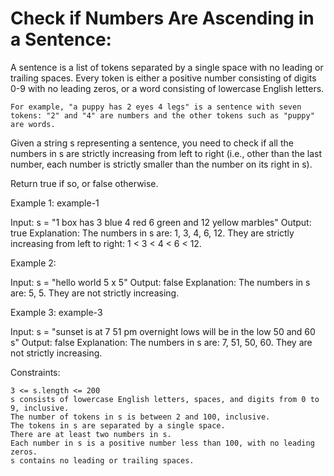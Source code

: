 # Check if Numbers Are Ascending in a Sentence:

A sentence is a list of tokens separated by a single space with no leading or trailing spaces. Every token is either a positive number consisting of digits 0-9 with no leading zeros, or a word consisting of lowercase English letters.

    For example, "a puppy has 2 eyes 4 legs" is a sentence with seven tokens: "2" and "4" are numbers and the other tokens such as "puppy" are words.

Given a string s representing a sentence, you need to check if all the numbers in s are strictly increasing from left to right (i.e., other than the last number, each number is strictly smaller than the number on its right in s).

Return true if so, or false otherwise.

 

Example 1:
example-1

Input: s = "1 box has 3 blue 4 red 6 green and 12 yellow marbles"
Output: true
Explanation: The numbers in s are: 1, 3, 4, 6, 12.
They are strictly increasing from left to right: 1 < 3 < 4 < 6 < 12.

Example 2:

Input: s = "hello world 5 x 5"
Output: false
Explanation: The numbers in s are: 5, 5. They are not strictly increasing.

Example 3:
example-3

Input: s = "sunset is at 7 51 pm overnight lows will be in the low 50 and 60 s"
Output: false
Explanation: The numbers in s are: 7, 51, 50, 60. They are not strictly increasing.

 

Constraints:

    3 <= s.length <= 200
    s consists of lowercase English letters, spaces, and digits from 0 to 9, inclusive.
    The number of tokens in s is between 2 and 100, inclusive.
    The tokens in s are separated by a single space.
    There are at least two numbers in s.
    Each number in s is a positive number less than 100, with no leading zeros.
    s contains no leading or trailing spaces.

